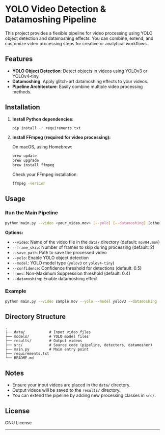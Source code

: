# YOLO Video Detection & Datamoshing Pipeline

This project provides a flexible pipeline for video processing using YOLO object detection and datamoshing effects. You can combine, extend, and customize video processing steps for creative or analytical workflows.

## Features

- **YOLO Object Detection**: Detect objects in videos using YOLOv3 or YOLOv4-tiny.
- **Datamoshing**: Apply glitch-art datamoshing effects to your videos.
- **Pipeline Architecture**: Easily combine multiple video processing methods.

## Installation

1. **Install Python dependencies:**
    ```sh
    pip install -r requirements.txt
    ```

2. **Install FFmpeg (required for video processing):**

    On macOS, using Homebrew:
    ```sh
    brew update
    brew upgrade
    brew install ffmpeg
    ```

    Check your FFmpeg installation:
    ```sh
    ffmpeg -version
    ```

## Usage

### Run the Main Pipeline

```sh
python main.py --video <your_video.mov> [--yolo] [--datamoshing] [other options]
```

**Options:**
- `--video`: Name of the video file in the `data/` directory (default: `mov04.mov`)
- `--frame_skip`: Number of frames to skip during processing (default: 2)
- `--save_path`: Path to save the processed video
- `--yolo`: Enable YOLO object detection
- `--model`: YOLO model type (`yolov3` or `yolov4-tiny`)
- `--confidence`: Confidence threshold for detections (default: 0.5)
- `--nms`: Non-Maximum Suppression threshold (default: 0.4)
- `--datamoshing`: Enable datamoshing effect

### Example

```sh
python main.py --video sample.mov --yolo --model yolov3 --datamoshing --save_path results/output.mp4
```

## Directory Structure

```
.
├── data/           # Input video files
├── models/         # YOLO model files
├── results/        # Output videos
├── src/            # Source code (pipeline, detectors, datamosher)
├── main.py         # Main entry point
├── requirements.txt
└── README.md
```

## Notes

- Ensure your input videos are placed in the `data/` directory.
- Output videos will be saved to the `results/` directory.
- You can extend the pipeline by adding new processing classes in `src/`.

## License

GNU License

---
